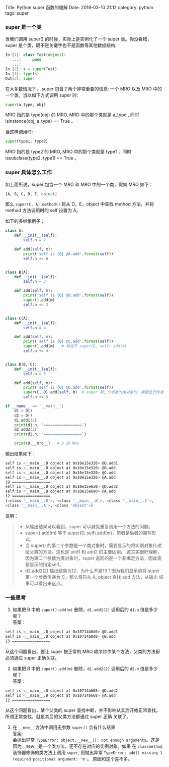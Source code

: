 Title: Python super 函数的理解
Date: 2018-03-10 21:12
category: python
tags: super

### super 是一个类

当我们调用 super() 的时候，实际上是实例化了一个 super 类。你没看错， super 是个类，既不是关键字也不是函数等其他数据结构:

```python
In [1]: class Test(object):
   ...:     pass
   ...:
In [2]: s = super(Test)
In [3]: type(s)
Out[3]: super
```

在大多数情况下， super 包含了两个非常重要的信息: 一个 MRO 以及 MRO 中的一个类。当以如下方式调用 super 时:

```python
super(a_type, obj)
```

MRO 指的是 type(obj) 的 MRO, MRO 中的那个类就是 a_type , 同时 isinstance(obj, a_type) == True 。

当这样调用时:

```python
super(type1, type2)
```

MRO 指的是 type2 的 MRO, MRO 中的那个类就是 type1 ，同时 issubclass(type2, type1) == True 。

### super 具体怎么工作

如上面所说，super 包含一个 MRO 和 MRO 中的一个类，假如 MRO 如下：

```python
[A, B, C, D, E, object]
```

那么 `super(C, A).method()` 将从 D，E，object 中查找 method 方法。并将 method 方法调用时的 self 设置为 A。

如下的多继承例子：

```python
class A:
    def __init__(self):
        self.n = 2

    def add(self, m):
        print('self is {0} @A.add'.format(self))
        self.n += m


class B(A):
    def __init__(self):
        self.n = 3

    def add(self, m):
        print('self is {0} @B.add'.format(self))
        super().add(m)
        self.n += 3


class C(A):
    def __init__(self):
        self.n = 4

    def add(self, m):
        print('self is {0} @C.add'.format(self))
        super().add(m)   # 相当于 super(D, self).add(m)
        self.n += 4


class D(B, C):
    def __init__(self):
        self.n = 5

    def add(self, m):
        print('self is {0} @D.add'.format(self))
        super(C, D).add(self, m)  # super 第二个参数为类对象时，需要显示传递self
        self.n += 5

if __name__ == '__main__':
    d1 = D()
    d2 = D()
    d1.add1(2)
    print(d1.n, '=================')
    d2.add2(2)
    print(d2.n, '=================')

    print(D.__mro__)   # D 的 MRO
```

输出结果如下：
```bash
self is <__main__.D object at 0x10e15e320> @D.add1
self is <__main__.D object at 0x10e15e320> @B.add
self is <__main__.D object at 0x10e15e320> @C.add
self is <__main__.D object at 0x10e15e320> @A.add
19 =================
self is <__main__.D object at 0x10e15e6a0> @D.add2
self is <__main__.D object at 0x10e15e6a0> @A.add
12 =================
(<class '__main__.D'>, <class '__main__.B'>, <class '__main__.C'>,
<class '__main__.A'>, <class 'object'>)
```

说明：

> - 从输出结果可以看到，super 可以避免重复调用一个方法的问题。
> - super().add(m) 等于 super(D, self).add(m)，前者是后者的简写形式。
> - 当 super() 的第二个参数是一个类对象时，需要显示的将实例对象传递给父类的方法。这也是 add1 和 add2 的主要区别。
>这其实很好理解，因为第二个参数为类对象时，super 返回的是一个非绑定方法，因此需要显示的指定self。
> - d2.add2(2) 输出结果为12，为什么不是19？因为我们显示的将 super 第一个参数传递为 C，那么将只从 A, object 查找 add 方法，从输出
> 结果可以看出来这点。

### 一些思考
1. 如果把 B 中的 `super().add(m)` 删除，`d1.add1(2)` 调用后的 `d1.n` 值是多少呢？<br>
答案：
```bash
self is <__main__.D object at 0x10714b8d0> @D.add1
self is <__main__.D object at 0x10714b8d0> @B.add
13 =================
```

从这个问题看出，要让 super 按正常的 MRO 顺序炒作某个方法，父类的方法都必须通过 super 正确关联。

2. 如果把 B 中的 `super().add(m)` 删除，`d1.add2(2)` 调用后的 `d2.n` 值是多少呢？<br>
答案：
```bash
self is <__main__.D object at 0x10714b668> @D.add2
self is <__main__.D object at 0x10714b668> @A.add
12 =================
```
从这个问题看出，某个父类的 super 查找中断，并不影响从其后开始正常查找。所谓正常查找，就是其后的父类方法都通过 super 正确
关联了。

3. 在 `__new__` 方法中调用无参数 `super()` 会有什么结果<br>
答案:   
会抛出异常 `TypeError: object.__new__(): not enough arguments`。这是因为__new__是一个类方法，还不存在对应的实例对象。如果
在 `classmethod`装饰器修饰的类方法上调用 `super`, 则抛出异常 `TypeError: add() missing 1 required positional argument: 'm'`。
原因和这个差不多。
